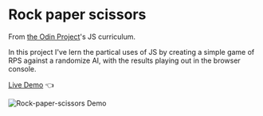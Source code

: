 # Rock paper scissors

From [the Odin Project](http://www.theodinproject.com/courses/web-development-101/lessons/html-css)'s JS curriculum.

In this project I've lern the partical uses of JS by creating a simple game of RPS against a randomize AI, with the results playing out in the browser console. 

[Live Demo](https://kamyar-mazloom.github.io/rock-paper-scissors/) :point_left:

![Rock-paper-scissors Demo](demo/rock-paper-scissors-demo.gif)
